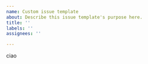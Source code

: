 ```yaml
---
name: Custom issue template
about: Describe this issue template's purpose here.
title: ''
labels: ''
assignees: ''

---
```


ciao
